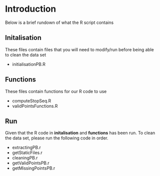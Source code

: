 # Introduction

Below is a brief rundown of what the R script contains

## Initalisation

These files contain files that you will need to modify/run before being able to clean the data set

- initialisationPB.R

## Functions

These files contain functions for our R code to use

- computeStopSeq.R
- validPointsFunctions.R

## Run

Given that the R code in **initalisation** and **functions** has been run. To clean the data set, please run the following code in order. 

- extractingPB.r
- getStaticFiles.r
- cleaningPB.r
- getValidPointsPB.r
- getMissingPointsPB.r
